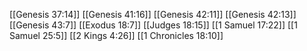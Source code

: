[[Genesis 37:14]]
[[Genesis 41:16]]
[[Genesis 42:11]]
[[Genesis 42:13]]
[[Genesis 43:7]]
[[Exodus 18:7]]
[[Judges 18:15]]
[[1 Samuel 17:22]]
[[1 Samuel 25:5]]
[[2 Kings 4:26]]
[[1 Chronicles 18:10]]
